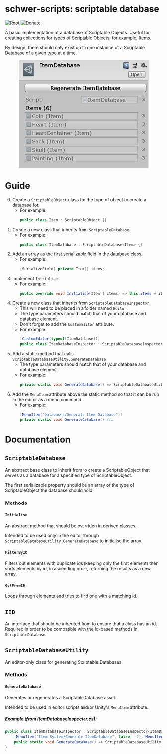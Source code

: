# schwer-scripts: scriptable database
[![Root](https://img.shields.io/badge/Root-schwer--scripts-0366D6.svg)](/../../) [![Donate](https://img.shields.io/badge/Donate-PayPal-brightgreen.svg)](https://www.paypal.com/donate?hosted_button_id=NYFKAS24D4MJS)

A basic implementation of a database of Scriptable Objects. Useful for creating collections for types of Scriptable Objects, for example, [Items](/schwer-scripts/ItemSystem).

By design, there should only exist up to one instance of a Scriptable Database of a given type at a time.

<center><img alt="screenshot of the inspector for a scriptable database" src="https://github.com/itsschwer/schwer-scripts/blob/master/screen-captures/database_inspector.png?raw=true"></img></center>

# Guide
0. Create a `ScriptableObject` class for the type of object to create a database for.
    - For example:
        ```cs
        public class Item : ScriptableObject {}
        ```
1. Create a new class that inherits from `ScriptableDatabase`.
    - For example:
        ```cs
        public class ItemDatabase : ScriptableDatabase<Item> {}
        ```
2. Add an array as the first serializable field in the database class.
    - For example:
        ```cs
        [SerializeField] private Item[] items;
        ```
3. Implement `Initialise`
    - For example:
        ```cs
        public override void Initialise(Item[] items) => this.items = items;
        ```
4. Create a new class that inherits from `ScriptableDatabaseInspector`.
    - This will need to be placed in a folder named `Editor`.
    - The type parameters should match that of your database and database element.
    - Don't forget to add the `CustomEditor` attribute.
    - For example:
        ```cs
        [CustomEditor(typeof(ItemDatabase))]
        public class ItemDatabaseInspector : ScriptableDatabaseInspector<ItemDatabase, Item> {}
        ```
5. Add a static method that calls `ScriptableDatabaseUtility.GenerateDatabase`
    - The type parameters should match that of your database and database element
    - For example:
        ```cs
        private static void GenerateDatabase() => ScriptableDatabaseUtility.GenerateDatabase<ItemDatabase, Item>();
        ```
6. Add the `MenuItem` attribute above the static method so that it can be run in the editor as a menu command.
    - For example:
        ```cs
        [MenuItem("Databases/Generate Item Database")]
        private static void GenerateDatabase() //…
        ```

# Documentation

## `ScriptableDatabase`
An abstract base class to inherit from to create a ScriptableObject that serves as a database for a specified type of ScriptableObject.

The first serializable property should be an array of the type of ScriptableObject the database should hold.

### Methods
#### `Initialise`
An abstract method that should be overriden in derived classes.

Intended to be used only in the editor through `ScriptableDatabaseUtility.GenerateDatabase` to initialise the array.
#### `FilterByID`
Filters out elements with duplicate ids (keeping only the first element) then sorts elements by id, in ascending order, returning the results as a new array.
#### `GetFromID`
Loops through elements and tries to find one with a matching id.

## `IID`
An interface that should be inherited from to ensure that a class has an id. Required in order to be compatible with the id-based methods in `ScriptableDatabase`.

## `ScriptableDatabaseUtility`
An editor-only class for generating Scriptable Databases.

### Methods
#### `GenerateDatabase`
Generates or regenerates a ScriptableDatabase asset.

Intended to be used in editor scripts and/or Unity's `MenuItem` attribute.
##### Example *(from [ItemDatabaseInspector.cs](/schwer-scripts/ItemSystem/Editor/ItemDatabaseInspector.cs))*:
```cs
public class ItemDatabaseInspector : ScriptableDatabaseInspector<ItemDatabase, Item> {
    [MenuItem("Item System/Generate ItemDatabase", false, -2), MenuItem("Assets/Create/Item System/ItemDatabase", false, -11)]
    public static void GenerateDatabase() => ScriptableDatabaseUtility.GenerateDatabase<ItemDatabase, Item>();
}
```
